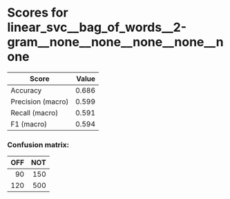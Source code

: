 # Scores for linear_svc__bag_of_words__2-gram__none__none__none__none__none
|      Score      |Value|
|-----------------|----:|
|Accuracy         |0.686|
|Precision (macro)|0.599|
|Recall (macro)   |0.591|
|F1 (macro)       |0.594|

### Confusion matrix:
|OFF|NOT|
|--:|--:|
| 90|150|
|120|500|
